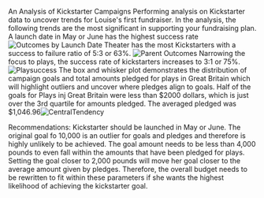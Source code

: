 An Analysis of Kickstarter Campaigns
Performing analysis on Kickstarter data to uncover trends for Louise's first fundraiser.
In the analysis, the following trends are the most significant in supporting your fundraising plan.
  A launch date in May or June has the highest success rate 
      ![Outcomes by Launch Date](https://user-images.githubusercontent.com/94129215/145697289-c65af768-48a2-42a5-a473-e5315a63a18d.png)
  Theater has the most Kickstarters with a success to failure ratio of 5:3 or 63%. 
      ![Parent Outcomes](https://user-images.githubusercontent.com/94129215/145697408-5e043837-0039-4ea2-acad-378789f2696b.png)
  Narrowing the focus to plays, the success rate of kickstarters increases to 3:1 or 75%. ![Playsuccess](https://user-images.githubusercontent.com/94129215/145697466-886fe2ab-741b-4428-ad53-c6f8bfa83ce0.png)
  The box and whisker plot demonstrates the distribution of campaign goals and total amounts pledged for plays in Great Britain which will highlight outliers and uncover where pledges align to goals. Half of the goals for Plays inj Great Britain were less than $2000 dollars, which is just over the 3rd quartile for amounts pledged. The averaged pledged was $1,046.96![CentralTendency](https://user-images.githubusercontent.com/94129215/145697775-0a7f7c82-b2ee-47ba-8eb9-ceae08966323.png)

  
Recommendations:
  Kickstarter should be launched in May or June. The original goal fo 10,000 is an outlier for goals and pledges and therefore is highly unlikely to be achieved. The goal amount needs to be less than 4,000 pounds to even fall within the amounts that have been pledged for plays. Setting the goal closer to 2,000 pounds will move her goal closer to the average amount given by pledges. Therefore, the overall budget needs to be rewritten to fit within these parameters if she wants the highest likelihood of achieving the kickstarter goal. 
